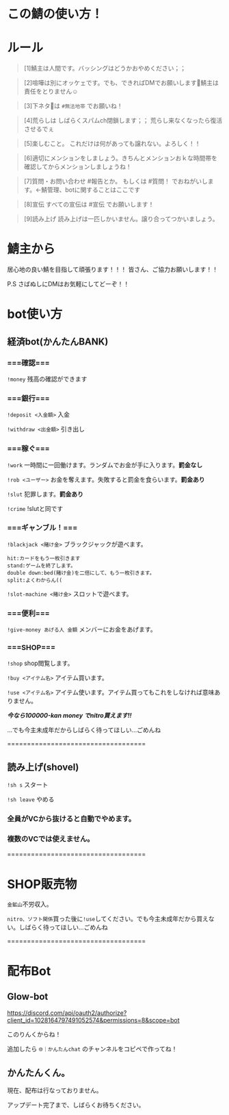 # この鯖の使い方！
# ルール
>[1]鯖主は人間です。バッシングはどうかおやめください；；

>[2]喧嘩は別にオッケェです。でも、できればDMでお願いします🤲鯖主は責任をとりません☺️

>[3]下ネタ🔞は  `#無法地帯` でお願いね！

>[4]荒らしは
>しばらくスパムch閉鎖します；；
>荒らし来なくなったら復活させるでぇ

>[5]楽しむこと。
>これだけは何があっても譲れない。よろしく！！

>[6]適切にメンションをしましょう。きちんとメンションおｋな時間帯を確認してからメンションしましょうね！

>[7]質問・お問い合わせ
>#報告とか。 もしくは
>#質問！ でおねがいします。<-鯖管理、botに関することはここです

>[8]宣伝
>すべての宣伝は #宣伝 でお願いします！

>[9]読み上げ
>読み上げは一匹しかいません。譲り合ってつかいましょう。

# 鯖主から
居心地の良い鯖を目指して頑張ります！！！
皆さん、ご協力お願いします！！

P.S
さばぬしにDMはお気軽にしてどーぞ！！


# bot使い方

## 経済bot(かんたんBANK)

### ===確認===

`!money`  残高の確認ができます


### ===銀行===

`!deposit <入金額>`  入金

`!withdraw <出金額>`  引き出し


### ===稼ぐ===

`!work`  一時間に一回働けます。ランダムでお金が手に入ります。**罰金なし**

`!rob <ユーザー>`  お金を奪えます。失敗すると罰金を食らいます。**罰金あり**

`!slut`  犯罪します。**罰金あり**

`!crime`  !slutと同です


### ===ギャンブル！===

`!blackjack <賭け金>`  ブラックジャックが遊べます。

```
hit:カードをもう一枚引きます
stand:ゲームを終了します。
double down:bed(賭け金)を二倍にして、もう一枚引きます。
split:よくわからん((
```

`!slot-machine <賭け金>`  スロットで遊べます。


### ===便利===

`!give-money あげる人 金額`  メンバーにお金をあげます。


### ===SHOP===

`!shop`  shop閲覧します。

`!buy <アイテム名>`  アイテム買います。

`!use <アイテム名>`  アイテム使います。アイテム買ってもこれをしなければ意味ありません。


*__**今なら100000-kan money でnitro買えます!!**__*

...でも今主未成年だからしばらく待ってほしい...ごめんね


===================================

## 読み上げ(shovel)

`!sh s`  スタート

`!sh leave`  やめる

### 全員がVCから抜けると自動でやめます。

### 複数のVCでは使えません。


===================================

# SHOP販売物
`金鉱山`不労収入。

`nitro、ソフト関係`買った後に`!use`してください。でも今主未成年だから買えない。しばらく待ってほしい...ごめんね

===================================

# 配布Bot

## Glow-bot

https://discord.com/api/oauth2/authorize?client_id=1028164797491052574&permissions=8&scope=bot

このりんくからね！

追加したら
`🌐｜かんたんchat`
のチャンネルをコピペで作ってね！

## かんたんくん。
現在、配布は行なっておりません。

アップデート完了まで、しばらくお待ちください。
